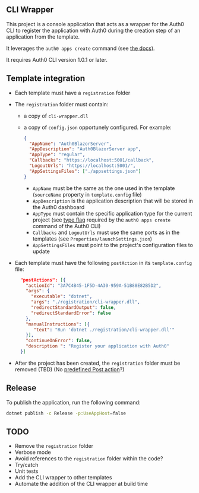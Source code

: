 ## CLI Wrapper

This project is a console application that acts as a wrapper for the Auth0 CLI to register the application with Auth0 during the creation step of an application from the template.

It leverages the `auth0 apps create` command (see [the docs)](https://auth0.github.io/auth0-cli/auth0_apps_create.html).

It requires Auth0 CLI version 1.0.1 or later.



## Template integration

- Each template must have a `registration` folder

- The `registration` folder must contain:

  - a copy of `cli-wrapper.dll`

  - a copy of `config.json` opportunely configured. For example:
    ```json
    {
      "AppName": "Auth0BlazorServer",
      "AppDescription": "Auth0BlazorServer app",
      "AppType": "regular",
      "Callbacks": "https://localhost:5001/callback",
      "LogoutUrls": "https://localhost:5001/",
      "AppSettingsFiles": ["./appsettings.json"]
    }
    ```

    

    - `AppName` must be the same as the one used in the template (`sourceName` property in `template.config` file)
    - `AppDescription` is the application description that will be stored in the Auth0 dashboard
    - `AppType` must contain the specific application type for the current project (see [type flag](https://auth0.github.io/auth0-cli/auth0_apps_create.html#flags) required by the `auth0 apps create` command of the Auth0 CLI)
    - `Callbacks` and `LogoutUrls` must use the same ports as in the templates (see `Properties/launchSettings.json`)
    - `AppSettingsFiles` must point to the project's configuration files to update

- Each template must have the following `postAction` in its `template.config` file:
  ```json
    "postActions": [{
      "actionId": "3A7C4B45-1F5D-4A30-959A-51B88E82B5D2",
      "args": {
        "executable": "dotnet",
        "args": "./registration/cli-wrapper.dll",
        "redirectStandardOutput": false,
        "redirectStandardError": false
      },
      "manualInstructions": [{
         "text": "Run 'dotnet ./registration/cli-wrapper.dll'"
      }],
      "continueOnError": false,
      "description ": "Register your application with Auth0"
    }]
  ```

  

- After the project has been created, the `registration` folder must be removed (TBD) (No [predefined Post action](https://github.com/dotnet/templating/wiki/Post-Action-Registry)?)



## Release

To publish the application, run the following command:

```bash
dotnet publish -c Release -p:UseAppHost=false
```



## TODO

- Remove the `registration` folder
- Verbose mode
- Avoid references to the `registration` folder within the code?
- Try/catch
- Unit tests
- Add the CLI wrapper to other templates
- Automate the addition of the CLI wrapper at build time